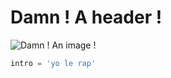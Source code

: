 # Damn ! A header !

![Damn ! An image !](https://octodex.github.com/images/yaktocat.png)

``` Python
intro = 'yo le rap'
```
